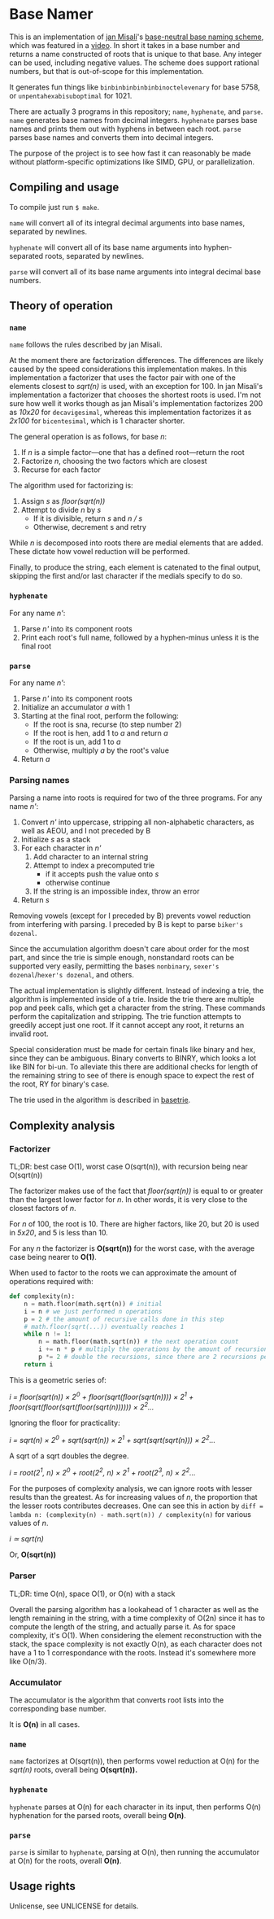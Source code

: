 # Base Namer

This is an implementation of [jan Misali](https://www.youtube.com/channel/UCJOh5FKisc0hUlEeWFBlD-w)'s [base-neutral base naming scheme](https://www.seximal.net/names-of-other-bases), which was featured in a [video](https://www.youtube.com/watch?v=7OEF3JD-jYo). In short it takes in a base number and returns a name constructed of roots that is unique to that base. Any integer can be used, including negative values. The scheme does support rational numbers, but that is out-of-scope for this implementation.

It generates fun things like `binbinbinbinbinbinoctelevenary` for base 5758, or `unpentahexabisuboptimal` for 1021.

There are actually 3 programs in this repository; `name`, `hyphenate`, and `parse`. `name` generates base names from decimal integers. `hyphenate` parses base names and prints them out with hyphens in between each root. `parse` parses base names and converts them into decimal integers.

The purpose of the project is to see how fast it can reasonably be made without platform-specific optimizations like SIMD, GPU, or parallelization.

## Compiling and usage

To compile just run `$ make`.

`name` will convert all of its integral decimal arguments into base names, separated by newlines.

`hyphenate` will convert all of its base name arguments into hyphen-separated roots, separated by newlines.

`parse` will convert all of its base name arguments into integral decimal base numbers.


## Theory of operation

### `name`

`name` follows the rules described by jan Misali.

At the moment there are factorization differences. The differences are likely caused by the speed considerations this implementation makes. In this implementation a factorizer that uses the factor pair with one of the elements closest to *sqrt(n)* is used, with an exception for 100. In jan Misali's implementation a factorizer that chooses the shortest roots is used. I'm not sure how well it works though as jan Misali's implementation factorizes 200 as *10x20* for `decavigesimal`, whereas this implementation factorizes it as *2x100* for `bicentesimal`, which is 1 character shorter.

The general operation is as follows, for base *n*:

1. If *n* is a simple factor—one that has a defined root—return the root
2. Factorize *n*, choosing the two factors which are closest
3. Recurse for each factor

The algorithm used for factorizing is:

1. Assign *s* as *floor(sqrt(n))*
2. Attempt to divide *n* by *s*
    - If it is divisible, return *s* and *n / s*
    - Otherwise, decrement s and retry

While *n* is decomposed into roots there are medial elements that are added.
These dictate how vowel reduction will be performed.

Finally, to produce the string, each element is catenated to the final output, skipping the first and/or last character if the medials specify to do so.

### `hyphenate`

For any name *n'*:

1. Parse *n'* into its component roots
2. Print each root's full name, followed by a hyphen-minus unless it is the final root

### `parse`

For any name *n'*:

1. Parse *n'* into its component roots
2. Initialize an accumulator *a* with 1
3. Starting at the final root, perform the following:
    - If the root is sna, recurse (to step number 2)
    - If the root is hen, add 1 to *a* and return *a*
    - If the root is un, add 1 to *a*
    - Otherwise, multiply *a* by the root's value
4. Return *a*

### Parsing names

Parsing a name into roots is required for two of the three programs. For any name *n'*:

1. Convert *n'* into uppercase, stripping all non-alphabetic characters, as well as AEOU, and I not preceded by B
2. Initialize *s* as a stack
2. For each character in *n'*
    1. Add character to an internal string
    2. Attempt to index a precomputed trie
        - if it accepts push the value onto *s*
        - otherwise continue
    3. If the string is an impossible index, throw an error
3. Return *s*

Removing vowels (except for I preceded by B) prevents vowel reduction from interfering with parsing. I preceded by B is kept to parse `biker's dozenal`.

Since the accumulation algorithm doesn't care about order for the most part, and since the trie is simple enough, nonstandard roots can be supported very easily, permitting the bases `nonbinary`, `sexer's dozenal`/`hexer's dozenal`, and others.

The actual implementation is slightly different. Instead of indexing a trie, the algorithm is implemented inside of a trie. Inside the trie there are multiple pop and peek calls, which get a character from the string. These commands perform the capitalization and stripping. The trie function attempts to greedily accept just one root. If it cannot accept any root, it returns an invalid root.

Special consideration must be made for certain finals like binary and hex, since they can be ambiguous. Binary converts to BINRY, which looks a lot like BIN for bi-un. To alleviate this there are additional checks for length of the remaining string to see of there is enough space to expect the rest of the root, RY for binary's case.

The trie used in the algorithm is described in [basetrie](basetrie).


## Complexity analysis

### Factorizer

TL;DR: best case O(1), worst case O(sqrt(n)), with recursion being near O(sqrt(n))

The factorizer makes use of the fact that *floor(sqrt(n))* is equal to or greater than the largest lower factor for *n*. In other words, it is very close to the closest factors of *n*.

For *n* of 100, the root is 10. There are higher factors, like 20, but 20 is used in *5x20*, and 5 is less than 10.

For any *n* the factorizer is **O(sqrt(n))** for the worst case, with the average case being nearer to **O(1)**.

When used to factor to the roots we can approximate the amount of operations required with:

```python
def complexity(n):
    n = math.floor(math.sqrt(n)) # initial
    i = n # we just performed n operations
    p = 2 # the amount of recursive calls done in this step
    # math.floor(sqrt(...)) eventually reaches 1
    while n != 1:
        n = math.floor(math.sqrt(n)) # the next operation count
        i += n * p # multiply the operations by the amount of recursions
        p *= 2 # double the recursions, since there are 2 recursions per step
    return i
```

This is a geometric series of:

*i = floor(sqrt(n)) × 2<sup>0</sup> + floor(sqrt(floor(sqrt(n)))) × 2<sup>1</sup> + floor(sqrt(floor(sqrt(floor(sqrt(n)))))) × 2<sup>2</sup>...*

Ignoring the floor for practicality:

*i = sqrt(n) × 2<sup>0</sup> + sqrt(sqrt(n)) × 2<sup>1</sup> + sqrt(sqrt(sqrt(n))) × 2<sup>2</sup>...*

A sqrt of a sqrt doubles the degree.

*i = root(2<sup>1</sup>, n) × 2<sup>0</sup> + root(2<sup>2</sup>, n) × 2<sup>1</sup> + root(2<sup>3</sup>, n) × 2<sup>2</sup>...*

For the purposes of complexity analysis, we can ignore roots with lesser results than the greatest. As for increasing values of *n*, the proportion that the lesser roots contributes decreases. One can see this in action by `diff = lambda n: (complexity(n) - math.sqrt(n)) / complexity(n)` for various values of *n*.

*i ≃ sqrt(n)*

Or, **O(sqrt(n))**

### Parser

TL;DR: time O(n), space O(1), or O(n) with a stack

Overall the parsing algorithm has a lookahead of 1 character as well as the length remaining in the string, with a time complexity of O(2n) since it has to compute the length of the string, and actually parse it. As for space complexity, it's O(1). When considering the element reconstruction with the stack, the space complexity is not exactly O(n), as each character does not have a 1 to 1 correspondance with the roots. Instead it's somewhere more like O(n/3).

### Accumulator

The accumulator is the algorithm that converts root lists into the corresponding base number.

It is **O(n)** in all cases.

### `name`

`name` factorizes at O(sqrt(n)), then performs vowel reduction at O(n) for the *sqrt(n)* roots, overall being **O(sqrt(n)).**

### `hyphenate`

`hyphenate` parses at O(n) for each character in its input, then performs O(n) hyphenation for the parsed roots, overall being **O(n)**.

### `parse`

`parse` is similar to `hyphenate`, parsing at O(n), then running the accumulator at O(n) for the roots, overall **O(n)**.


## Usage rights

Unlicense, see UNLICENSE for details.
